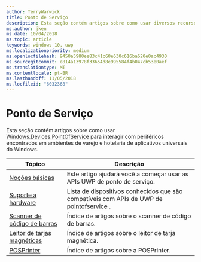 ```yaml
---
author: TerryWarwick
title: Ponto de Serviço
description: Esta seção contém artigos sobre como usar diversos recursos do namespace Ponto de Serviço.
ms.author: jken
ms.date: 10/04/2018
ms.topic: article
keywords: windows 10, uwp
ms.localizationpriority: medium
ms.openlocfilehash: 9450a5980ee83c41c60e630c616ba620e0ac4930
ms.sourcegitcommit: e814a13978f33654d8e995584f4b047cb53e0aef
ms.translationtype: MT
ms.contentlocale: pt-BR
ms.lasthandoff: 11/05/2018
ms.locfileid: "6032368"
---
```

# <a name="point-of-service"></a>Ponto de Serviço
Esta seção contém artigos sobre como usar [Windows.Devices.PointOfService](https://docs.microsoft.com/uwp/api/windows.devices.pointofservice) para interagir com periféricos encontrados em ambientes de varejo e hotelaria de aplicativos universais do Windows.

| Tópico | Descrição |
|------|------------|
| [Noções básicas](pos-basics.md) | Este artigo ajudará você a começar usar as APIs UWP de ponto de serviço. |
| [Suporte a hardware](pos-device-support.md) | Lista de dispositivos conhecidos que são compatíveis com APIs de UWP de [pointofservice](https://aka.ms/pointofservice-api) . |
| [Scanner de código de barras](pos-barcodescanner.md) | Índice de artigos sobre o scanner de código de barras. |
| [Leitor de tarjas magnéticas](pos-magnetic-stripe-reader.md) | Índice de artigos sobre o leitor de tarja magnética.
| [POSPrinter](pos-printer.md) | Índice de artigos sobre a POSPrinter. |